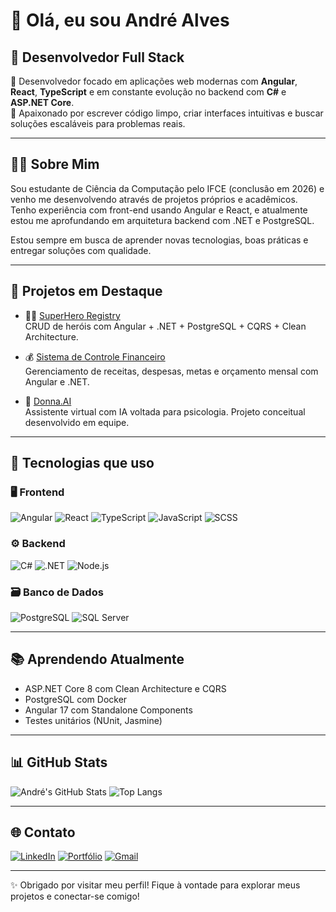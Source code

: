 # 👋 Olá, eu sou André Alves

## 🔭 Desenvolvedor Full Stack

💼 Desenvolvedor focado em aplicações web modernas com **Angular**, **React**, **TypeScript** e em constante evolução no backend com **C#** e **ASP.NET Core**.  
🎯 Apaixonado por escrever código limpo, criar interfaces intuitivas e buscar soluções escaláveis para problemas reais.

---

## 👨‍💻 Sobre Mim

Sou estudante de Ciência da Computação pelo IFCE (conclusão em 2026) e venho me desenvolvendo através de projetos próprios e acadêmicos. Tenho experiência com front-end usando Angular e React, e atualmente estou me aprofundando em arquitetura backend com .NET e PostgreSQL.

Estou sempre em busca de aprender novas tecnologias, boas práticas e entregar soluções com qualidade.

---

## 🚀 Projetos em Destaque

- 🦸‍♂️ [SuperHero Registry](https://github.com/andallves/superhero-registry)  
  CRUD de heróis com Angular + .NET + PostgreSQL + CQRS + Clean Architecture.

- 💰 [Sistema de Controle Financeiro](https://github.com/andallves/finance-app)  
  Gerenciamento de receitas, despesas, metas e orçamento mensal com Angular e .NET.

- 🧠 [Donna.AI](https://github.com/andallves/donna-ai)  
  Assistente virtual com IA voltada para psicologia. Projeto conceitual desenvolvido em equipe.

---

## 🧰 Tecnologias que uso

### 🖥️ Frontend

![Angular](https://img.shields.io/badge/Angular-DD0031?style=for-the-badge&logo=angular&logoColor=white)
![React](https://img.shields.io/badge/React-20232A?style=for-the-badge&logo=react&logoColor=61DAFB)
![TypeScript](https://img.shields.io/badge/TypeScript-007ACC?style=for-the-badge&logo=typescript&logoColor=white)
![JavaScript](https://img.shields.io/badge/JavaScript-F7DF1E?style=for-the-badge&logo=javascript&logoColor=black)
![SCSS](https://img.shields.io/badge/SCSS-CC6699?style=for-the-badge&logo=sass&logoColor=white)

### ⚙️ Backend

![C#](https://img.shields.io/badge/C%23-239120?style=for-the-badge&logo=c-sharp&logoColor=white)
![.NET](https://img.shields.io/badge/.NET-512BD4?style=for-the-badge&logo=dotnet&logoColor=white)
![Node.js](https://img.shields.io/badge/Node.js-339933?style=for-the-badge&logo=nodedotjs&logoColor=white)

### 🗃️ Banco de Dados

![PostgreSQL](https://img.shields.io/badge/PostgreSQL-316192?style=for-the-badge&logo=postgresql&logoColor=white)
![SQL Server](https://img.shields.io/badge/SQL_Server-CC2927?style=for-the-badge&logo=microsoft-sql-server&logoColor=white)

---

## 📚 Aprendendo Atualmente

- ASP.NET Core 8 com Clean Architecture e CQRS  
- PostgreSQL com Docker  
- Angular 17 com Standalone Components  
- Testes unitários (NUnit, Jasmine)

---

## 📊 GitHub Stats

![André's GitHub Stats](https://github-readme-stats.vercel.app/api?username=andallves&show_icons=true&theme=radical)
![Top Langs](https://github-readme-stats.vercel.app/api/top-langs/?username=andallves&layout=compact&theme=radical)

---

## 🌐 Contato

[![LinkedIn](https://img.shields.io/badge/-LinkedIn-blue?style=for-the-badge&logo=linkedin&logoColor=white)](https://linkedin.com/in/andre-alves-pereira)
[![Portfólio](https://img.shields.io/badge/-Portfólio-000?style=for-the-badge&logo=vercel&logoColor=white)](https://portfolio-andallves-projects.vercel.app/)
[![Gmail](https://img.shields.io/badge/-Gmail-D14836?style=for-the-badge&logo=gmail&logoColor=white)](mailto:andrealves10a@gmail.com)

---

✨ Obrigado por visitar meu perfil! Fique à vontade para explorar meus projetos e conectar-se comigo!
